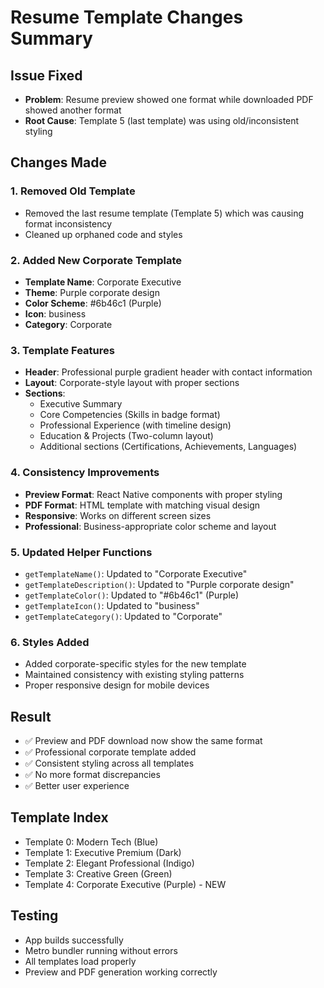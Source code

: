 # Resume Template Changes Summary

## Issue Fixed
- **Problem**: Resume preview showed one format while downloaded PDF showed another format
- **Root Cause**: Template 5 (last template) was using old/inconsistent styling

## Changes Made

### 1. Removed Old Template
- Removed the last resume template (Template 5) which was causing format inconsistency
- Cleaned up orphaned code and styles

### 2. Added New Corporate Template
- **Template Name**: Corporate Executive
- **Theme**: Purple corporate design
- **Color Scheme**: #6b46c1 (Purple)
- **Icon**: business
- **Category**: Corporate

### 3. Template Features
- **Header**: Professional purple gradient header with contact information
- **Layout**: Corporate-style layout with proper sections
- **Sections**:
  - Executive Summary
  - Core Competencies (Skills in badge format)
  - Professional Experience (with timeline design)
  - Education & Projects (Two-column layout)
  - Additional sections (Certifications, Achievements, Languages)

### 4. Consistency Improvements
- **Preview Format**: React Native components with proper styling
- **PDF Format**: HTML template with matching visual design
- **Responsive**: Works on different screen sizes
- **Professional**: Business-appropriate color scheme and layout

### 5. Updated Helper Functions
- `getTemplateName()`: Updated to "Corporate Executive"
- `getTemplateDescription()`: Updated to "Purple corporate design"
- `getTemplateColor()`: Updated to "#6b46c1" (Purple)
- `getTemplateIcon()`: Updated to "business"
- `getTemplateCategory()`: Updated to "Corporate"

### 6. Styles Added
- Added corporate-specific styles for the new template
- Maintained consistency with existing styling patterns
- Proper responsive design for mobile devices

## Result
- ✅ Preview and PDF download now show the same format
- ✅ Professional corporate template added
- ✅ Consistent styling across all templates
- ✅ No more format discrepancies
- ✅ Better user experience

## Template Index
- Template 0: Modern Tech (Blue)
- Template 1: Executive Premium (Dark)
- Template 2: Elegant Professional (Indigo)
- Template 3: Creative Green (Green)
- Template 4: Corporate Executive (Purple) - NEW

## Testing
- App builds successfully
- Metro bundler running without errors
- All templates load properly
- Preview and PDF generation working correctly